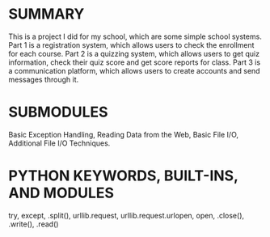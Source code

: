# SUMMARY
This is a project I did for my school, which are some simple school systems.
Part 1 is a registration system, which allows users to check the enrollment for each course.
Part 2 is a quizzing system, which allows users to get quiz information, check their quiz score and get score reports for class.
Part 3 is a communication platform, which allows users to create accounts and send messages through it.

# SUBMODULES
Basic Exception Handling,
Reading Data from the Web,
Basic File I/O,
Additional File I/O Techniques.

# PYTHON KEYWORDS, BUILT-INS, AND MODULES
try, except, .split(), urllib.request, urllib.request.urlopen, open, .close(), .write(), .read()
